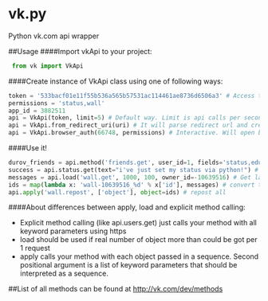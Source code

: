 # vk.py
Python vk.com api wrapper

##Usage
####Import vkApi to your project:
```python
 from vk import VkApi
 ```
####Create instance of VkApi class using one of following ways:
```python
token = '533bacf01e11f55b536a565b57531ac114461ae8736d6506a3' # Access token. See http://vk.com/dev/auth_mobile for more info
permissions = 'status,wall'
app_id = 3882511
api = VkApi(token, limit=5) # Default way. Limit is api calls per second rate
api = VkApi.from_redirect_uri(uri) # It will parse redirect url and create instance of class
api = VkApi.browser_auth(66748, permissions) # Interactive. Will open browser and ask to authorize your app, using oauth method
```
####Use it! 
```python
durov_friends = api.method('friends.get', user_id=1, fields='status,education') # getting list of friends
success = api.status.get(text="i've just set my status via python!") # setting status
messages = api.load('wall.get', 1000, 100, owner_id=-10639516) # Get last 1000 posts from mdk.
ids = map(lambda x: 'wall-10639516_%d' % x['id'], messages) # convert to post id string
api.apply('wall.repost', ['object'], object=ids) # repost all
```
####About differences between apply, load and explicit method calling:
* Explicit method calling (like api.users.get) just calls your method with all keyword parameters using https
* load should be used if real number of object more than could be got per 1 request
* apply calls your method with each object passed in a sequence. Second positional argument is a list of keyword parameters that should be interpreted as a sequence. 

##List of all methods can be found at http://vk.com/dev/methods
